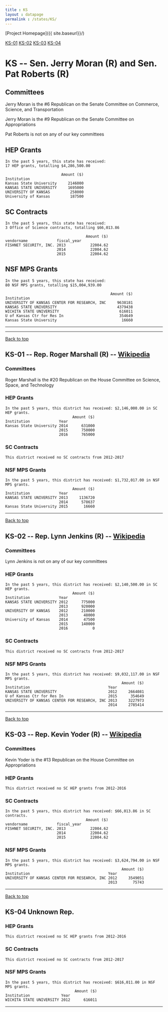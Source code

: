```yaml
---
title : KS
layout : datapage
permalink : /states/KS/
---
```

<a name="top"></a>
[Project Homepage]({{ site.baseurl}}/)


[KS-01](#KS-01)  [KS-02](#KS-02)  [KS-03](#KS-03)  [KS-04](#KS-04)  

# KS -- Sen. Jerry Moran (R) and  Sen. Pat Roberts (R)
## Committees
Jerry Moran is the #6 Republican on the Senate Committee on Commerce, Science, and Transportation 

Jerry Moran is the #9 Republican on the Senate Committee on Appropriations 

Pat Roberts is not on any of our key committees 

## HEP Grants
```
In the past 5 years, this state has received:
17 HEP grants, totalling $4,286,500.00
 
                         Amount ($)
Institution                        
Kansas State University     2146000
KANSAS STATE UNIVERSITY     1695000
UNIVERSITY OF KANSAS         258000
University of Kansas         187500
```
## SC Contracts
```
In the past 5 years, this state has received:
3 Office of Science contracts, totalling $66,013.86
 
                                    Amount ($)
vendorname             fiscal_year            
FISHNET SECURITY, INC. 2013           22004.62
                       2014           22004.62
                       2015           22004.62
```
## NSF MPS Grants
```
In the past 5 years, this state has received:
80 NSF MPS grants, totalling $15,004,939.00
 
                                               Amount ($)
Institution                                              
UNIVERSITY OF KANSAS CENTER FOR RESEARCH, INC     9638181
KANSAS STATE UNIVERSITY                           4379438
WICHITA STATE UNIVERSITY                           616011
U of Kansas Ctr for Res In                         354649
Kansas State University                             16660
```
---
---
<a name="KS-01"></a>
[Back to top](#top)
## KS-01 -- Rep. Roger Marshall (R) -- [Wikipedia](https://en.wikipedia.org/wiki/KS-01)
### Committees
Roger Marshall is the #20 Republican on the House Committee on Science, Space, and Technology 

### HEP Grants
```
In the past 5 years, this district has received: $2,146,000.00 in SC HEP grants.
                              Amount ($)
Institution             Year            
Kansas State University 2014      631000
                        2015      750000
                        2016      765000
```
### SC Contracts
```
This district received no SC contracts from 2012-2017
```
### NSF MPS Grants
```
In the past 5 years, this district has received: $1,732,017.00 in NSF MPS grants.
                              Amount ($)
Institution             Year            
KANSAS STATE UNIVERSITY 2013     1136720
                        2014      578637
Kansas State University 2015       16660
```
---
<a name="KS-02"></a>
[Back to top](#top)
## KS-02 -- Rep. Lynn Jenkins (R) -- [Wikipedia](https://en.wikipedia.org/wiki/KS-02)
### Committees
Lynn Jenkins is not on any of our key committees 

### HEP Grants
```
In the past 5 years, this district has received: $2,140,500.00 in SC HEP grants.
                              Amount ($)
Institution             Year            
KANSAS STATE UNIVERSITY 2012      775000
                        2013      920000
UNIVERSITY OF KANSAS    2012      210000
                        2013       48000
University of Kansas    2014       47500
                        2015      140000
                        2016           0
```
### SC Contracts
```
This district received no SC contracts from 2012-2017
```
### NSF MPS Grants
```
In the past 5 years, this district has received: $9,032,117.00 in NSF MPS grants.
                                                    Amount ($)
Institution                                   Year            
KANSAS STATE UNIVERSITY                       2012     2664081
U of Kansas Ctr for Res In                    2015      354649
UNIVERSITY OF KANSAS CENTER FOR RESEARCH, INC 2013     3227973
                                              2014     2785414
```
---
<a name="KS-03"></a>
[Back to top](#top)
## KS-03 -- Rep. Kevin Yoder (R) -- [Wikipedia](https://en.wikipedia.org/wiki/KS-03)
### Committees
Kevin Yoder is the #13 Republican on the House Committee on Appropriations 

### HEP Grants
```
This district received no SC HEP grants from 2012-2016
```
### SC Contracts
```
In the past 5 years, this district has received: $66,013.86 in SC contracts.
                                    Amount ($)
vendorname             fiscal_year            
FISHNET SECURITY, INC. 2013           22004.62
                       2014           22004.62
                       2015           22004.62
```
### NSF MPS Grants
```
In the past 5 years, this district has received: $3,624,794.00 in NSF MPS grants.
                                                    Amount ($)
Institution                                   Year            
UNIVERSITY OF KANSAS CENTER FOR RESEARCH, INC 2012     3549051
                                              2013       75743
```
---
<a name="KS-04"></a>
[Back to top](#top)
## KS-04 Unknown Rep.
### HEP Grants
```
This district received no SC HEP grants from 2012-2016
```
### SC Contracts
```
This district received no SC contracts from 2012-2017
```
### NSF MPS Grants
```
In the past 5 years, this district has received: $616,011.00 in NSF MPS grants.
                               Amount ($)
Institution              Year            
WICHITA STATE UNIVERSITY 2012      616011
```
---
